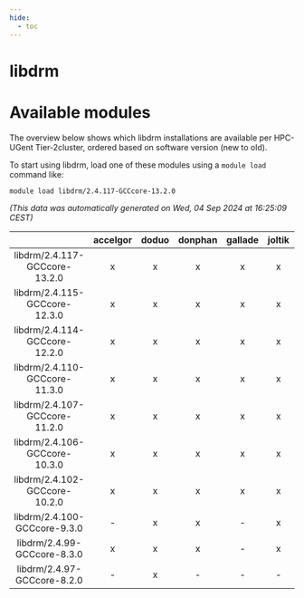 ```yaml
---
hide:
  - toc
---
```


libdrm
======

# Available modules


The overview below shows which libdrm installations are available per HPC-UGent Tier-2cluster, ordered based on software version (new to old).

To start using libdrm, load one of these modules using a `module load` command like:

```shell
module load libdrm/2.4.117-GCCcore-13.2.0
```

*(This data was automatically generated on Wed, 04 Sep 2024 at 16:25:09 CEST)*  

| |accelgor|doduo|donphan|gallade|joltik|shinx|skitty|
| :---: | :---: | :---: | :---: | :---: | :---: | :---: | :---: |
|libdrm/2.4.117-GCCcore-13.2.0|x|x|x|x|x|x|x|
|libdrm/2.4.115-GCCcore-12.3.0|x|x|x|x|x|x|x|
|libdrm/2.4.114-GCCcore-12.2.0|x|x|x|x|x|x|x|
|libdrm/2.4.110-GCCcore-11.3.0|x|x|x|x|x|x|x|
|libdrm/2.4.107-GCCcore-11.2.0|x|x|x|x|x|-|x|
|libdrm/2.4.106-GCCcore-10.3.0|x|x|x|x|x|-|x|
|libdrm/2.4.102-GCCcore-10.2.0|x|x|x|x|x|-|x|
|libdrm/2.4.100-GCCcore-9.3.0|-|x|x|-|x|-|x|
|libdrm/2.4.99-GCCcore-8.3.0|x|x|x|-|x|-|x|
|libdrm/2.4.97-GCCcore-8.2.0|-|x|-|-|-|-|-|
